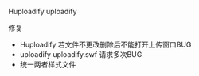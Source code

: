 Huploadify
uploadify

修复
* Huploadify 若文件不更改删除后不能打开上传窗口BUG
* uploadify uploadify.swf 请求多次BUG
* 统一两者样式文件